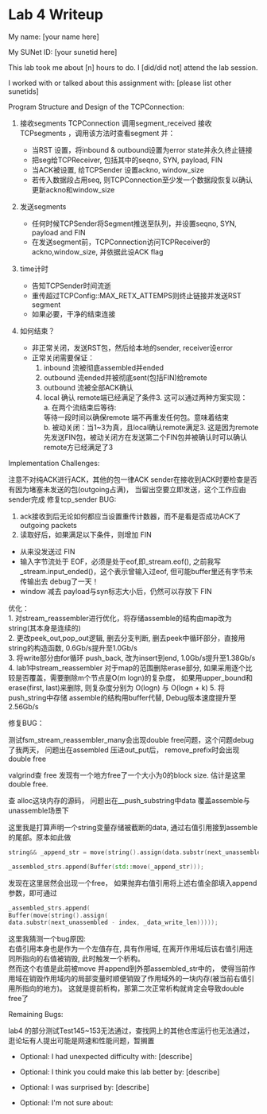 Lab 4 Writeup
=============

My name: [your name here]

My SUNet ID: [your sunetid here]

This lab took me about [n] hours to do. I [did/did not] attend the lab session.

I worked with or talked about this assignment with: [please list other sunetids]

Program Structure and Design of the TCPConnection:

1. 接收segments
    TCPConnection 调用segment_received 接收 TCPsegments ，调用该方法时查看segment 并：
    * 当RST 设置，将inbound & outbound设置为error state并永久终止链接
    * 把seg给TCPReceiver, 包括其中的seqno, SYN, payload, FIN
    * 当ACK被设置, 给TCPSender 设置ackno, window_size
    * 若传入数据段占用seq, 则TCPConnection至少发一个数据段恢复以确认更新ackno和window_size

2. 发送segments
    * 任何时候TCPSender将Segment推送至队列，并设置seqno, SYN, payload and FIN
    * 在发送segment前，TCPConnection访问TCPReceiver的ackno,window_size, 并依据此设ACK flag

3. time计时
    * 告知TCPSender时间流逝
    * 重传超过TCPConfig::MAX_RETX_ATTEMPS则终止链接并发送RST segment
    * 如果必要，干净的结束连接
4. 如何结束？
    * 非正常关闭，发送RST包，然后给本地的sender, receiver设error
    * 正常关闭需要保证：
        1. inbound 流被彻底assembled并ended
        2. outbound 流ended并被彻底sent(包括FIN)给remote
        3. outbound 流被全部ACK确认
        4. local 确认 remote端已经满足了条件3. 这可以通过两种方案实现：  
            a. 在两个流结束后等待:  
                等待一段时间以确保remote 端不再重发任何包。意味着结束  
            b. 被动关闭：当1~3为真，且local确认remote满足3. 这是因为remote先发送FIN包，被动关闭方在发送第二个FIN包并被确认时可以确认remote方已经满足了3

Implementation Challenges:

注意不对纯ACK进行ACK，其他的包一律ACK
sender在接收到ACK时要检查是否有因为堵塞未发送的包(outgoing占满)， 当留出空要立即发送，这个工作应由sender完成
修复tcp_sender BUG:  
1. ack接收到后无论如何都应当设置重传计数器，而不是看是否成功ACK了outgoing packets  
2. 读取好后，如果满足以下条件，则增加 FIN  

* 从来没发送过 FIN  
* 输入字节流处于 EOF，必须是处于eof,即_stream.eof(),
        之前我写_stream.input_ended()，这个表示曾输入过eof, 但可能buffer里还有字节未传输出去
        debug了一天！  
* window 减去 payload与syn标志大小后，仍然可以存放下 FIN

优化：  
    1. 对stream_reassembler进行优化，将存储assemble的结构由map改为string(其本身是连续的)  
    2. 更改peek_out,pop_out逻辑, 删去分支判断, 删去peek中循环部分，直接用string的构造函数, 0.6Gb/s提升至1.0Gb/s  
    3. 将write部分由for循环 push_back, 改为insert到end, 1.0Gb/s提升至1.38Gb/s  
    4. lab1中stream_reassembler 对于map的范围删除erase部分, 如果采用逐个比较是否覆盖，需要删除m个节点是O(m logn)的复杂度， 如果用upper_bound和erase(first, last)来删除, 则复杂度分别为 O(logn) 与 O(logn + k)
    5. 将push_string中存储 assemble的结构用buffer代替, Debug版本速度提升至 2.56Gb/s

修复BUG：

测试fsm_stream_reassembler_many会出现double free问题，这个问题debug了我两天， 问题出在assembled 压进out_put后， remove_prefix时会出现double free

valgrind查 free 发现有一个地方free了一个大小为0的block size. 估计是这里 double free.

查 alloc这块内存的源码， 问题出在__push_substring中data 覆盖assemble与 unassemble场景下

这里我是打算声明一个string变量存储被截断的data, 通过右值引用接到assemble的尾部。原本如此做

```cpp
string&& _append_str = move(string().assign(data.substr(next_unassembled - index, _data_write_len)));//error

_assembled_strs.append(Buffer(std::move(_append_str)));
```

发现在这里居然会出现一个free， 如果抛弃右值引用将上述右值全部填入append参数，即可通过

```cpp
_assembled_strs.append(
Buffer(move(string().assign(
data.substr(next_unassembled - index, _data_write_len)))));
```

这里我猜测一个bug原因:  
右值引用本身也是作为一个左值存在, 具有作用域, 在离开作用域后该右值引用连同所指向的右值被销毁, 此时触发一个析构。  
然而这个右值是此前被move 并append到外部assembled_str中的， 使得当前作用域在销毁作用域内的局部变量时顺便销毁了作用域外的一块内存(被当前右值引用所指向的地方)。
这就是提前析构，那第二次正常析构就肯定会导致double free了

Remaining Bugs:

lab4 的部分测试Test145~153无法通过，查找网上的其他仓库运行也无法通过， 逛论坛有人提出可能是网速和性能问题，暂搁置


- Optional: I had unexpected difficulty with: [describe]

- Optional: I think you could make this lab better by: [describe]

- Optional: I was surprised by: [describe]

- Optional: I'm not sure about: 